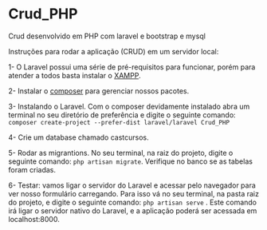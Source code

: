 # Crud_PHP
Crud desenvolvido em PHP com laravel e bootstrap e mysql

Instruções para rodar a aplicação (CRUD) em um servidor local:

 1- O Laravel possui uma série de pré-requisitos para funcionar, porém para atender a todos basta instalar o [XAMPP](https://www.apachefriends.org/pt_br/download.html).
 
 2- Instalar o [composer](https://getcomposer.org) para gerenciar nossos pacotes. 
 
 3- Instalando o Laravel. Com o composer devidamente instalado abra um terminal no seu diretório de preferência e digite o seguinte comando: `composer create-project --prefer-dist laravel/laravel Crud_PHP`
 
 4- Crie um database chamado castcursos.
 
 5- Rodar as migrantions. No seu terminal, na raiz do projeto, digite o seguinte comando: `php artisan migrate`. Verifique no banco se as tabelas foram criadas.
 
 6- Testar: vamos ligar o servidor do Laravel e acessar pelo navegador para ver nosso formulário carregando. Para isso vá no seu terminal, na pasta raiz do projeto, e digite o seguinte comando: `php artisan serve` . Este comando irá ligar o servidor nativo do Laravel, e a aplicação poderá ser acessada em localhost:8000. 
 
 
 
 
 
 
 
 
 
 
 
 
 
 
 
 
